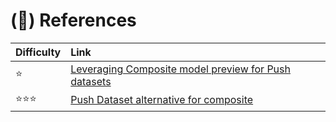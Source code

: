 # (**📙**) **References**

| Difficulty | Link                                                                                                                                                                  |
| :--------- | :-------------------------------------------------------------------------------------------------------------------------------------------------------------------- |
| ⭐         | [Leveraging Composite model preview for Push datasets](https://community.powerbi.com/t5/Service/Combine-data-comming-from-push-dataset-and-other-sources/m-p/1735045) |
| ⭐⭐⭐    | [Push Dataset alternative for composite](https://debbiesmspowerbiazureblog.home.blog/2020/03/11/power-bi-real-time-data-streaming-from-a-sql-database-push-data-set/) |
